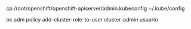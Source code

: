 cp /root/openshift/openshift-apiserver/admin.kubeconfig ~/.kube/config


oc adm policy add-cluster-role-to-user cluster-admin usuario
